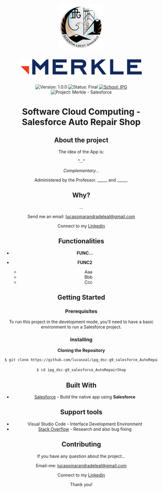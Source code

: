 [yellow]: FDBC01
[dark-blue]: 04304E

<div align="center">
  <div style="display: center; justify-content: bottom;">
    <img src="assets/ipg_logo.png" height="150" style='margin-bottom: 15px'>
</p> 

<div align="center">
  <div style="display: center; justify-content: bottom;">
    <img src="assets/merkle_logo.png" height="50" style='margin-bottom: 15px'>
</p> 

![Version: 1.0.0](https://img.shields.io/badge/%20Version%20-1.0.0-%2304304E?style=flat&labelColor=f23a1d)
![Status: Final](https://img.shields.io/badge/%20Status%20-Final%20-%2304304E?style=flat&labelColor=f23a1d)
[![School: IPG](https://img.shields.io/badge/%20School%20-IPG%20Guarda%20-%2304304E?style=flat&labelColor=f23a1d)](https://pucpcaldas.br)
![Project: Merkle - Salesforce](https://img.shields.io/badge/%20Project%20-Merkle%20/%20Salesforce-%2304304E?style=flat&labelColor=f23a1d)

  </div>
</div>

# **Software Cloud Computing - Salesforce Auto Repair Shop**

<!-- <img src="./src/logo_ipg_guarda.jpg" height="50" align='right'>
<img src="./src/logo_merkle.png" height="15" align='right'>
<img src="./src/logo_salesforce.png" height="50" align='right'> -->

## About the project

The idea of the App is:

_"..."_

_Complementary..._

Administered by the Professor. _____ and _____.

## Why?

...

Send me an email: [lucasomarandradeleal@gmail.com](lucasomarandradeleal@gmail.com)

Connect to my [Linkedin](https://linkedin.com/in/lucasomarandradeleal)


## Functionalities

- **FUNC...**


- **FUNC2**
  - Aaa
  - Bbb
  - Ccc

## Getting Started

### Prerequisites

To run this project in the development mode, you'll need to have a basic environment to run a Salesforce project.

### Installing

**Cloning the Repository**

```sh
$ git clone https://github.com/lucasoal/ipg_dsc-g9_salesforce_AutoRepairShop

$ cd ipg_dsc-g9_salesforce_AutoRepairShop
```

## Built With

- [Salesforce](https://www.salesforce.com/) - Build the native app using **Salesforce**

## Support tools

- Visual Studio Code - Interface Development Environment
- [Stack Overflow](https://stackoverflow.com/) - Research and also bug fixing

## Contributing

If you have any question about the project...

Email-me: lucasomarandradeleal@gmail.com

Connect to my [Linkedin](https://linkedin.com/in/lucasomarandradeleal)

Thank you!
